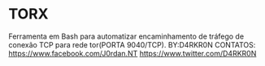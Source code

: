 # TORX
Ferramenta em Bash para automatizar encaminhamento de tráfego de conexão TCP para rede tor(PORTA 9040/TCP).
BY:D4RKR0N
CONTATOS:
https://www.facebook.com/J0rdan.NT
https://www.twitter.com/D4RKR0N
